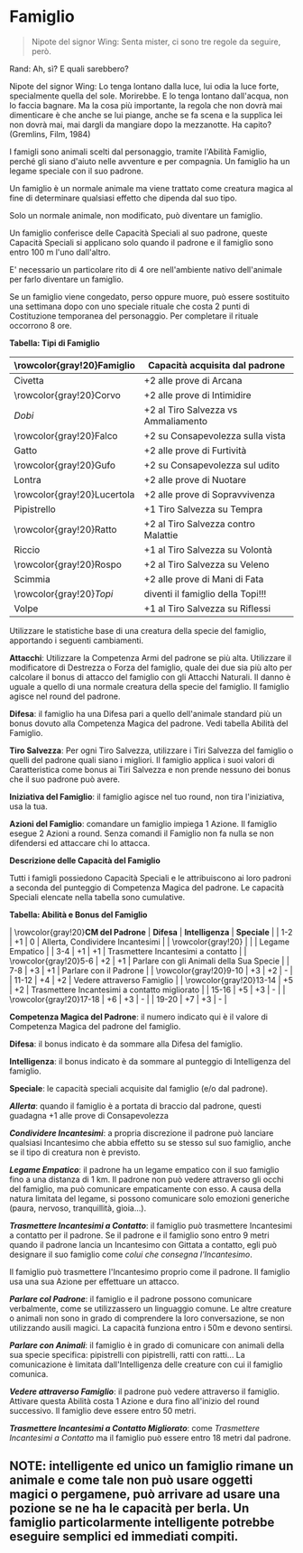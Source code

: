 # Famiglio

> Nipote del signor Wing: Senta mister, ci sono tre regole da seguire, però.

Rand: Ah, sì? E quali sarebbero?

Nipote del signor Wing: Lo tenga lontano dalla luce, lui odia la luce forte, specialmente quella del sole. Morirebbe. E lo tenga lontano dall'acqua, non lo faccia bagnare. Ma la cosa più importante, la regola che non dovrà mai dimenticare è che anche se lui piange, anche se fa scena e la supplica lei non dovrà mai, mai dargli da mangiare dopo la mezzanotte. Ha capito? (Gremlins, Film, 1984)

I famigli sono animali scelti dal personaggio, tramite l'Abilità Famiglio, perché gli siano d'aiuto nelle avventure e per compagnia. Un famiglio ha un legame speciale con il suo padrone.

Un famiglio è un normale animale ma viene trattato come creatura magica al fine di determinare qualsiasi effetto che dipenda dal suo tipo.

Solo un normale animale, non modificato, può diventare un famiglio.

Un famiglio conferisce delle Capacità Speciali al suo padrone, queste Capacità Speciali si applicano solo quando il padrone e il famiglio sono entro 100 m l'uno dall'altro.

E' necessario un particolare rito di 4 ore nell'ambiente nativo dell'animale per farlo diventare un famiglio.

Se un famiglio viene congedato, perso oppure muore, può essere sostituito una settimana dopo con uno speciale rituale che costa 2 punti di Costituzione temporanea del personaggio. Per completare il rituale occorrono 8 ore.

**Tabella: Tipi di Famiglio**

| \rowcolor{gray!20}**Famiglio** | **Capacità acquisita dal padrone** |
| --- | --- |
| Civetta | +2 alle prove di Arcana |
| \rowcolor{gray!20}Corvo | +2 alle prove di Intimidire |
| *Dobi* | +2 al Tiro Salvezza vs Ammaliamento |
| \rowcolor{gray!20}Falco | +2 su Consapevolezza sulla vista |
| Gatto | +2 alle prove di Furtività |
| \rowcolor{gray!20}Gufo | +2 su Consapevolezza sul udito |
| Lontra | +2 alle prove di Nuotare |
| \rowcolor{gray!20}Lucertola | +2 alle prove di Sopravvivenza |
| Pipistrello | +1 Tiro Salvezza su Tempra |
| \rowcolor{gray!20}Ratto | +2 al Tiro Salvezza contro Malattie |
| Riccio | +1 al Tiro Salvezza su Volontà |
| \rowcolor{gray!20}Rospo | +2 al Tiro Salvezza su Veleno |
| Scimmia | +2 alle prove di Mani di Fata |
| \rowcolor{gray!20}*Topi* | diventi il famiglio della Topi!!! |
| Volpe | +1 al Tiro Salvezza su Riflessi |

Utilizzare le statistiche base di una creatura della specie del famiglio, apportando i seguenti cambiamenti.

**Attacchi**: Utilizzare la Competenza Armi del padrone se più alta. Utilizzare il modificatore di Destrezza o Forza del famiglio, quale dei due sia più alto per calcolare il bonus di attacco del famiglio con gli Attacchi Naturali. Il danno è uguale a quello di una normale creatura della specie del famiglio. Il famiglio agisce nel round del padrone.

**Difesa**: il famiglio ha una Difesa pari a quello dell'animale standard più un bonus dovuto alla Competenza Magica del padrone. Vedi tabella Abilità del Famiglio.

**Tiro Salvezza**: Per ogni Tiro Salvezza, utilizzare i Tiri Salvezza del famiglio o quelli del padrone quali siano i migliori. Il famiglio applica i suoi valori di Caratteristica come bonus ai Tiri Salvezza e non prende nessuno dei bonus che il suo padrone può avere.

**Iniziativa del Famiglio**: il famiglio agisce nel tuo round, non tira l'iniziativa, usa la tua.

**Azioni del Famiglio**: comandare un famiglio impiega 1 Azione. Il famiglio esegue 2 Azioni a round. Senza comandi il Famiglio non fa nulla se non difendersi ed attaccare chi lo attacca.

**Descrizione delle Capacità del Famiglio**

Tutti i famigli possiedono Capacità Speciali e le attribuiscono ai loro padroni a seconda del punteggio di Competenza Magica del padrone. Le capacità Speciali elencate nella tabella sono cumulative.

**Tabella: Abilità e Bonus del Famiglio**

| \rowcolor{gray!20}**CM del Padrone** | **Difesa** | **Intelligenza** | **Speciale** |
| 1-2 | +1 | 0 | Allerta, Condividere Incantesimi |
| \rowcolor{gray!20} |  |  | Legame Empatico |
| 3-4 | +1 | +1 | Trasmettere Incantesimi a contatto |
| \rowcolor{gray!20}5-6 | +2 | +1 | Parlare con gli Animali della Sua Specie |
| 7-8 | +3 | +1 | Parlare con il Padrone |
| \rowcolor{gray!20}9-10 | +3 | +2 | - |
| 11-12 | +4 | +2 | Vedere attraverso Famiglio |
| \rowcolor{gray!20}13-14 | +5 | +2 | Trasmettere Incantesimi a contatto migliorato |
| 15-16 | +5 | +3 | - |
| \rowcolor{gray!20}17-18 | +6 | +3 | - |
| 19-20 | +7 | +3 | - |

**Competenza Magica del Padrone**: il numero indicato qui è il valore di Competenza Magica del padrone del famiglio.

**Difesa**: il bonus indicato è da sommare alla Difesa del famiglio.

**Intelligenza**: il bonus indicato è da sommare al punteggio di Intelligenza del famiglio.

**Speciale**: le capacità speciali acquisite dal famiglio (e/o dal padrone).

***Allerta***: quando il famiglio è a portata di braccio dal padrone, questi guadagna +1 alle prove di Consapevolezza

***Condividere Incantesimi***: a propria discrezione il padrone può lanciare qualsiasi Incantesimo che abbia effetto su se stesso sul suo famiglio, anche se il tipo di creatura non è previsto.

***Legame Empatico***: il padrone ha un legame empatico con il suo famiglio fino a una distanza di 1 km. Il padrone non può vedere attraverso gli occhi del famiglio, ma può comunicare empaticamente con esso. A causa della natura limitata del legame, si possono comunicare solo emozioni generiche (paura, nervoso, tranquillità, gioia...).

***Trasmettere Incantesimi a Contatto***: il famiglio può trasmettere Incantesimi a contatto per il padrone. Se il padrone e il famiglio sono entro 9 metri quando il padrone lancia un Incantesimo con Gittata a contatto, egli può designare il suo famiglio come *colui che consegna l'Incantesimo*.

Il famiglio può trasmettere l'Incantesimo proprio come il padrone. Il famiglio usa una sua Azione per effettuare un attacco.

***Parlare col Padrone***: il famiglio e il padrone possono comunicare verbalmente, come se utilizzassero un linguaggio comune. Le altre creature o animali non sono in grado di comprendere la loro conversazione, se non utilizzando ausili magici. La capacità funziona entro i 50m e devono sentirsi.

***Parlare con Animali***: il famiglio è in grado di comunicare con animali della sua specie specifica: pipistrelli con pipistrelli, ratti con ratti... La comunicazione è limitata dall'Intelligenza delle creature con cui il famiglio comunica.

***Vedere attraverso Famiglio***: il padrone può vedere attraverso il famiglio. Attivare questa Abilità costa 1 Azione e dura fino all'inizio del round successivo. Il famiglio deve essere entro 50 metri.

***Trasmettere Incantesimi a Contatto Migliorato***: come *Trasmettere Incantesimi a Contatto* ma il famiglio può essere entro 18 metri dal padrone.

**NOTE**: intelligente ed unico un famiglio rimane un animale e come tale non può usare oggetti magici o pergamene, può arrivare ad usare una pozione se ne ha le capacità per berla. Un famiglio particolarmente intelligente potrebbe eseguire semplici ed immediati compiti.
---